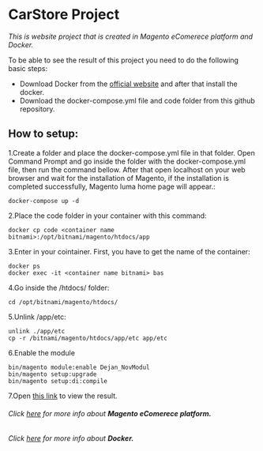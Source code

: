 # CarStore Project

*This is website project that is created in Magento eComerece platform and Docker.*

To be able to see the result of this project you need to do the following basic steps:
- Download Docker from the [official website](https://www.docker.com) and after that install the docker.
- Download the docker-compose.yml file and code folder from this github repository.

## How to setup: 
1.Create a folder and place the docker-compose.yml file in that folder. Open Command Prompt and go inside the folder with the docker-compose.yml file, then run the command bellow. After that open localhost on your web browser and wait for the installation of Magento, if the installation is completed successfully, Magento luma home page will appear.:
```
docker-compose up -d
```
2.Place the code folder in your container with this command: 
```
docker cp code <container name bitnami>:/opt/bitnami/magento/htdocs/app
```
3.Enter in your cointainer. First, you have to get the name of the container: 
```
docker ps
docker exec -it <container name bitnami> bas
```
4.Go inside the /htdocs/ folder:
```
cd /opt/bitnami/magento/htdocs/
```
5.Unlink /app/etc:
```
unlink ./app/etc
cp -r /bitnami/magento/htdocs/app/etc app/etc
```
6.Enable the module
```
bin/magento module:enable Dejan_NovModul
bin/magento setup:upgrade
bin/magento setup:di:compile
```
7.Open [this link](http://localhost/dejan/index/index/) to view the result.

###### Click [here](https://magento.com) for more info about **Magento eComerece platform.**
###### Click [here](https://www.docker.com/) for more info about **Docker.**

